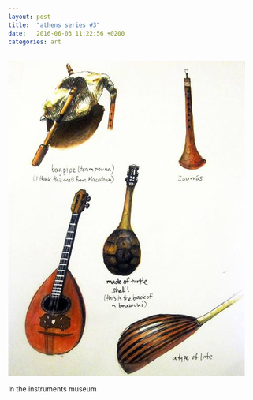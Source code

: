 ```yaml
---
layout: post
title:  "athens series #3"
date:   2016-06-03 11:22:56 +0200
categories: art
---
```

<img src="/art/all/athens-instruments.jpg">

In the instruments museum